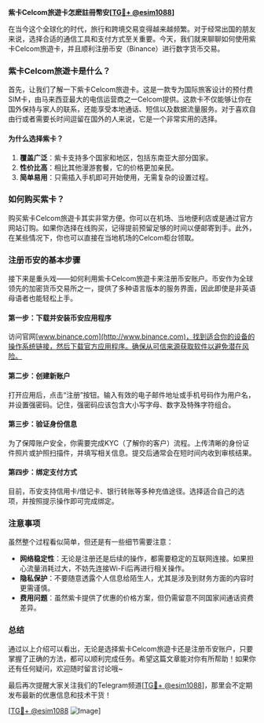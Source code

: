 **紫卡Celcom旅遊卡怎麽註冊幣安[[TG💪+ @esim1088](https://t.me/s/esim1088)]**

在当今这个全球化的时代，旅行和跨境交易变得越来越频繁。对于经常出国的朋友来说，选择合适的通信工具和支付方式至关重要。今天，我们就来聊聊如何使用紫卡Celcom旅遊卡，并且顺利注册币安（Binance）进行数字货币交易。

### 紫卡Celcom旅遊卡是什么？

首先，让我们了解一下紫卡Celcom旅遊卡。这是一款专为国际旅客设计的预付费SIM卡，由马来西亚最大的电信运营商之一Celcom提供。这款卡不仅能够让你在国外保持与家人的联系，还能享受本地通话、短信以及数据流量服务。对于喜欢自由行或者需要长时间逗留在国外的人来说，它是一个非常实用的选择。

#### 为什么选择紫卡？

1. **覆盖广泛**：紫卡支持多个国家和地区，包括东南亚大部分国家。
2. **性价比高**：相比其他漫游套餐，它的价格更加亲民。
3. **简单易用**：只需插入手机即可开始使用，无需复杂的设置过程。

### 如何购买紫卡？

购买紫卡Celcom旅遊卡其实非常方便。你可以在机场、当地便利店或是通过官方网站订购。如果你选择在线购买，记得提前预留足够的时间以便邮寄到手。此外，在某些情况下，你也可以直接在当地机场的Celcom柜台领取。

### 注册币安的基本步骤

接下来是重头戏——如何利用紫卡Celcom旅遊卡来注册币安账户。币安作为全球领先的加密货币交易所之一，提供了多种语言版本的服务界面，因此即使是非英语母语者也能轻松上手。

#### 第一步：下载并安装币安应用程序

访问官网[www.binance.com](http://www.binance.com)，找到适合你的设备的操作系统链接，然后下载官方应用程序。确保从可信来源获取软件以避免潜在风险。

#### 第二步：创建新账户

打开应用后，点击“注册”按钮。输入有效的电子邮件地址或手机号码作为用户名，并设置强密码。记住，强密码应该包含大小写字母、数字及特殊字符组合。

#### 第三步：验证身份信息

为了保障账户安全，你需要完成KYC（了解你的客户）流程。上传清晰的身份证件照片或护照扫描件，并填写相关信息。提交后通常会在短时间内收到审核结果。

#### 第四步：绑定支付方式

目前，币安支持信用卡/借记卡、银行转账等多种充值途径。选择适合自己的选项，并按照提示操作即可完成绑定。

### 注意事项

虽然整个过程看似简单，但还是有一些细节需要注意：

- **网络稳定性**：无论是注册还是后续的操作，都需要稳定的互联网连接。如果担心流量消耗过大，不妨先连接Wi-Fi后再进行相关操作。
- **隐私保护**：不要随意透露个人信息给陌生人，尤其是涉及到财务方面的内容时更需谨慎。
- **费用问题**：虽然紫卡提供了优惠的价格方案，但仍需留意不同国家间通话资费差异。

### 总结

通过以上介绍可以看出，无论是选择紫卡Celcom旅遊卡还是注册币安账户，只要掌握了正确的方法，都可以顺利完成任务。希望这篇文章能对你有所帮助！如果你还有任何疑问，欢迎随时留言讨论哦~

最后再次提醒大家关注我们的Telegram频道[[TG💪+ @esim1088](https://t.me/s/esim1088)]，那里会不定期发布最新的优惠信息和技术干货！

[[TG💪+ @esim1088](https://t.me/s/esim1088) ![Image](https://i.postimg.cc/4NQfJmqS/Snipaste-2025-05-13-00-14-12.png)]